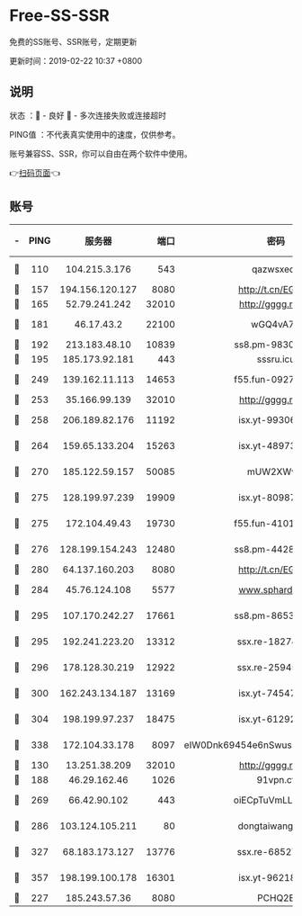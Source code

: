 # Free-SS-SSR

免费的SS账号、SSR账号，定期更新

更新时间：2019-02-22 10:37 +0800

## 说明

状态     ：🙂 - 良好 🙁 - 多次连接失败或连接超时

PING值   ：不代表真实使用中的速度，仅供参考。

账号兼容SS、SSR，你可以自由在两个软件中使用。

👉[扫码页面](https://liesauer.github.io/free-ss-ssr.github.io/)👈

## 账号

|-|PING|服务器|端口|密码|加密方式|区域|
|:----:|:----:|:-----:|-----:|:----:|:----:|:----:|
|🙂|110|104.215.3.176|543|qazwsxedc|aes-256-gcm|JP|
|🙂|157|194.156.120.127|8080|http://t.cn/EGJIyrl|rc4-md5|RU|
|🙂|165|52.79.241.242|32010|http://gggg.rocks|chacha20|KR|
|🙂|181|46.17.43.2|22100|wGQ4vA7D|aes-256-gcm|RU|
|🙂|192|213.183.48.10|10839|ss8.pm-98303059|rc4-md5|RU|
|🙂|195|185.173.92.181|443|sssru.icu|rc4-md5|RU|
|🙂|249|139.162.11.113|14653|f55.fun-09274804|aes-256-cfb|SG|
|🙂|253|35.166.99.139|32010|http://gggg.rocks|chacha20|US|
|🙂|258|206.189.82.176|11192|isx.yt-99306454|aes-256-cfb|SG|
|🙂|264|159.65.133.204|15263|isx.yt-48973612|aes-256-cfb|SG|
|🙂|270|185.122.59.157|50085|mUW2XWw8|aes-256-cfb|GB|
|🙂|275|128.199.97.239|19909|isx.yt-80987070|aes-256-cfb|SG|
|🙂|275|172.104.49.43|19730|f55.fun-41013313|aes-256-cfb|SG|
|🙂|276|128.199.154.243|12480|ss8.pm-44282057|aes-256-cfb|SG|
|🙂|280|64.137.160.203|8080|http://t.cn/EGJIyrl|rc4-md5|CA|
|🙂|284|45.76.124.108|5577|www.sphard.com|aes-256-cfb|AU|
|🙂|295|107.170.242.27|17661|ss8.pm-86538051|aes-256-cfb|US|
|🙂|295|192.241.223.20|13312|ssx.re-18274414|aes-256-cfb|US|
|🙂|296|178.128.30.219|12922|ssx.re-25945990|aes-256-cfb|SG|
|🙂|300|162.243.134.187|13169|isx.yt-74547415|aes-256-cfb|US|
|🙂|304|198.199.97.237|18475|isx.yt-61292258|aes-256-cfb|US|
|🙂|338|172.104.33.178|8097|eIW0Dnk69454e6nSwuspv9DmS201tQ0D|aes-256-cfb|SG|
|🙂|130|13.251.38.209|32010|http://gggg.rocks|chacha20|SG|
|🙂|188|46.29.162.46|1026|91vpn.cf|rc4-md5|RU|
|🙂|269|66.42.90.102|443|oiECpTuVmLLxk4Ts|aes-256-cfb|US|
|🙂|286|103.124.105.211|80|dongtaiwang.com|aes-256-cfb|US|
|🙂|327|68.183.173.127|13776|ssx.re-68527006|aes-256-cfb|US|
|🙂|357|198.199.100.178|16301|isx.yt-96218342|aes-256-cfb|US|
|🙁|227|185.243.57.36|8080|PCHQ2E|rc4-md5|US|
